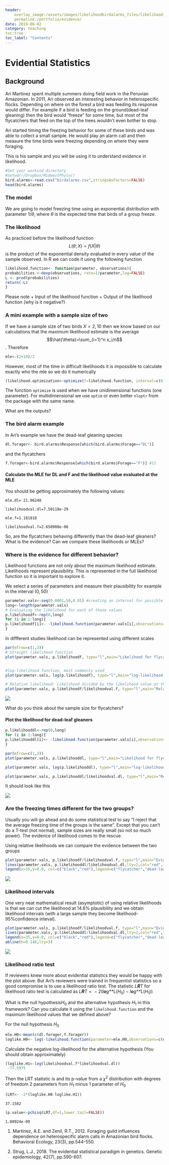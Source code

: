 ```yaml
---
header:
    overlay_image:/assets/images/likelihoodbirdalarms_files/likelihoodintervals-1.png
    permalink:/portfolio/evidence/
date: 2019-06-02
category: teaching
toc:true
toc_label: "Contents"
---
```


# Evidential Statistics
## Background


Ari Martinez spent multiple summers doing field work in the Peruvian
Amazonian. In 2011, Ari observed an interesting behavior in
heterospecific flocks. Depending on where on the forest a bird was
feeding its response would differ. For example if a bird is feeding on
the ground(dead-leaf gleaning) then the bird would “freeze” for some
time, but most of the flycatchers that feed on the top of the trees
wouldn’t even bother to stop.

Ari started timing the freezing behavior for some of these birds and was
able to collect a small sample. He would play an alarm call and then
measure the time birds were freezing depending on where they were
foraging.

This is his sample and you will be using it to understand evidence in
likelihood.

``` r
#Set your workind directory
#setwd(~/Dropbox/MidwestPhylo/)
bird.alarms<-read.csv("birdalarms.csv",stringsAsFactors=FALSE)
head(bird.alarms)
```


### The model

We are going to model freezing time using an exponential distribution
with parameter 1/*θ*, where *θ* is the expected time that birds of a
group freeze.

### The likelihood

As practiced before the likelihood function
$$L(θ; X) = f(X|θ)$$ is the product of the exponential density
evaluated in every value of the sample observed. In R we can code it
using the following function

``` r
likelihood.function<- function(parameter, observations){
probabilities <-dexp(observations, rate=1/parameter,log=FALSE)
L <- prod(probabilities)
return(-L)
}
```

Please note + Input of the likelihood function + Output of the
likelihood function (why is it negative?)

### A mini example with a sample size of two

If we have a sample size of two birds *X* = 2, 10 then we know based on
our calculations that the maximum likelihood estimate is the average
$$\hat{\theta}=\sum_{i=1}^n x_i/n$$. Therefore

``` r
mle<-(2+10)/2
```

However, most of the time in difficult likelihoods it is impossible to
calculate exactly who the mle so we do it numerically

``` r
(likelihood.optimization<-optimize(f=likelihood.function, interval=c(0,10), observations=c(2,10)))
```


The function `optimize` is used when we have unidimensional functions
(one parameter). For multidimensional we use `optim` or even better
`nloptr` from the package with the same name.

What are the outputs?

### The bird alarm example

In Ari’s example we have the dead-leaf gleaning species

``` r
dl.forager<- bird.alarms$Response[which(bird.alarms$Forage=="DL")]
```

and the flycatchers

``` r
f.forager<-bird.alarms$Response[which(bird.alarms$Forage=="F")] #11
```

#### Calculate the MLE for DL and F and the likelihood value evaluated at the MLE

You should be getting approximately the following values:

`mle.dl= 21.06248`

 `likelihoodval.dl=7.50118e-29`

`mle.f=1.181818`

`likelihoodval.f=2.658908e-06`

So, are the flycatchers behaving differently than the dead-leaf
gleaners? What is the evidence? Can we compare these likelihoods or
MLEs?

### Where is the evidence for different behavior?

Likelihood functions are not only about the maximum likelihood estimate.
Likelihoods represent plausibility. This is represented in the full
likelihood function so it is important to explore it.

We select a series of parameters and measure their plausibility for
example in the interval (0, 50)

``` r
parameter.vals<-seq(0.0001,50,0.01) #creating an interval for possible values for the likelihood
long<-length(parameter.vals)
# Evaluating the likelihood for each of those values
p.likelihoodf<-rep(0,long)
for (i in 1:long){
p.likelihoodf[i]<- -likelihood.function(parameter.vals[i],observations=f.forager) # Remeber is negative so we need to add a sign
}
```

In diffferent studies likelihood can be represented using different
scales

``` r
par(mfrow=c(1,3))
# Straight likelihood function
plot(parameter.vals, p.likelihoodf, type="l",main="Likelihood for flycatchers",xlab=expression(theta),ylab="Likelihood", lwd=2,xlim=c(0,5))


#log-likelihood function, most commonly used
plot(parameter.vals, log(p.likelihoodf), type="l",main="log-likelihood for flycatchers",xlab=expression(theta),ylab="Likelihood",lwd=2,xlim=c(0,5))

# Relative likelihood: Likelihood divided by the likelihood value at the MLE
plot(parameter.vals, p.likelihoodf/likelihoodval.f, type="l",main="Relative likelihood for flycatchers",xlab=expression(theta),ylab="Likelihood",lwd=2,xlim=c(0,5))
```

![](/assets/images/likelihoodbirdalarms_files/likelihoodforf-1.png)

What do you think about the sample size for flycatchers?

#### Plot the likelihood for dead-leaf gleaners
``` r
p.likelihooddl<-rep(0,long)
for (i in 1:long){
p.likelihooddl[i]<- -likelihood.function(parameter.vals[i],observations=dl.forager)
}

par(mfrow=c(1,3))
plot(parameter.vals, p.likelihooddl, type="l",main="Likelihood for flycatchers",xlab="Rate Parameter",ylab="Likelihood",lty=2,col="red",lwd=2)

plot(parameter.vals, log(p.likelihooddl), type="l",main="log-likelihood for flycatchers",xlab="Rate Parameter",ylab="Likelihood",lty=2,col="red",lwd=2)

plot(parameter.vals, p.likelihooddl/likelihoodval.dl, type="l",main="Relative likelihood for flycatchers",xlab="Rate Parameter",ylab="Likelihood",lty=2,col="red",lwd=2)
```


It should look like this

![](/assets/images/likelihoodbirdalarms_files/unnamed-chunk-3-1.png)

### Are the freezing times different for the two groups?

Usually you will go ahead and do some statistical test to say “I reject
that the average freezing time of the groups is the same”. Except that
you can’t do a T-test (not normal), sample sizes are really small (so
not so much power). The evidence of likelihood comes to the rescue.

Using relative likelihoods we can compare the evidence between the two
groups

``` r
plot(parameter.vals, p.likelihoodf/likelihoodval.f, type="l",main="Evidence for responses",xlab="Rate Parameter",ylab="Likelihood")
lines(parameter.vals, p.likelihooddl/likelihoodval.dl,lty=2,col="red",lwd=2)
legend(x=35,y=0.8, col=c("black","red"),legend=c("flycatcher","dead-leaf"),lty=1:2)
```

![](/assets/images/likelihoodbirdalarms_files/evidenceplots-1.png)

### Likelihood intervals
One very neat mathematical result
(asymptotic) of using relative likelihoods is that we can cut the
likelihood at 14.6% plausibility and we obtain likelihood intervals
(with a large sample they become likelihood- 95%confidence inteval).

``` r
plot(parameter.vals, p.likelihoodf/likelihoodval.f, type="l",main="Evidence for responses",xlab="Rate Parameter",ylab="Likelihood")
lines(parameter.vals, p.likelihooddl/likelihoodval.dl,lty=2,col="red",lwd=2)
legend(x=35,y=0.8, col=c("black","red"),legend=c("flycatcher","dead-leaf"),lty=1:2)
abline(h=0.146,lty=3)
```

![](/assets/images/likelihoodbirdalarms_files/likelihoodintervals-1.png)

### Likelihood ratio test
If reviewers  knew more about evidential statistics they would be happy with the plot above. But Ari’s reviewers were
trained in frequentist statistics so a good compromise is to use a
likelihood ratio test. The statistic *L**R**T* for likelihood ratio test
is calculated as
*L**R**T* =  − 2(*l**o**g**L*(*H*<sub>0</sub>) − *l**o**g**L*(*H*<sub>1</sub>))

What is the null hypothesis*H*<sub>0</sub> and the alternative
hypothesis *H*<sub>1</sub> in this framework? Can you calculate it using
the `likelihood.function` and the maximum likelihood values that we
defined above?

For the null hypothesis
*H*<sub>0</sub>

``` r
mle.H0<-mean(c(dl.forager,f.forager))
loglike.H0<- log(-likelihood.function(parameter=mle.H0,observations=c(dl.forager,f.forager)))
```

Calculate the negative log-likelihood for the alternative hypothesis
(You should obtain approximately)
``` r
(loglike.H1<-log(likelihoodval.f*likelihoodval.dl))
 -77.5975
```

Then the LRT statistic is and its p-value from a *χ*<sup>2</sup>
distribution with degrees of freedom 2 parameters from *H*<sub>1</sub>
minus 1 parameter of *H*<sub>0</sub>

``` r
(LRT<- -2*(loglike.H0-loglike.H1))
```

`37.1582`

``` r
(p.value<-pchisq(LRT,df=1,lower.tail=FALSE))
```
`1.08924e-09`


1. Martínez, A.E. and Zenil, R.T., 2012. Foraging guild influences dependence on heterospecific alarm calls in Amazonian bird flocks. Behavioral Ecology, 23(3), pp.544-550.

2. Strug, L.J., 2018. The evidential statistical paradigm in genetics. Genetic epidemiology, 42(7), pp.590-607.


